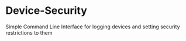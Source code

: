# Device-Security
Simple Command Line Interface for logging devices and setting security restrictions to them
